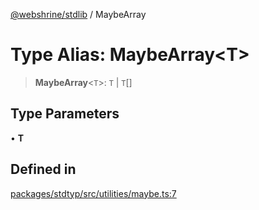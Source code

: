 [@webshrine/stdlib](../globals.md) / MaybeArray

# Type Alias: MaybeArray\<T\>

> **MaybeArray**\<`T`\>: `T` \| `T`[]

## Type Parameters

• **T**

## Defined in

[packages/stdtyp/src/utilities/maybe.ts:7](https://github.com/webshrine/webshrine/blob/8cedc3f2efca3108f17475a5ce8404715d0d24a5/packages/stdtyp/src/utilities/maybe.ts#L7)
